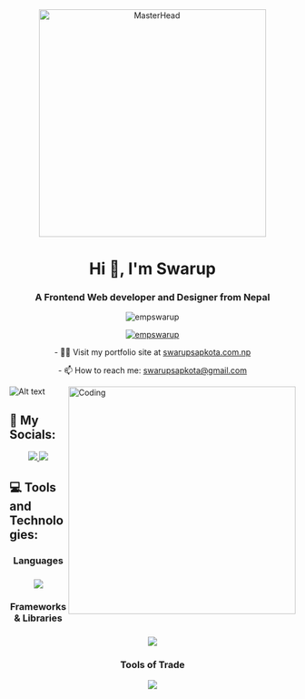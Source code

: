 <div align="center">
  <img style="max-width:100%;" height="400" src="https://i.redd.it/bpxxqqvps4h91.gif" alt="MasterHead">
</div>

<h1 align="center">Hi 👋, I'm Swarup</h1>
<h3 align="center">A Frontend Web developer and Designer from Nepal</h3>
<p align="center"> <img src="https://komarev.com/ghpvc/?username=empswarup&label=Profile%20views&color=0e75b6&style=flat" alt="empswarup" /> </p>

<p align="center"> <a href="https://twitter.com/empswarup" target="blank"><img src="https://img.shields.io/twitter/follow/empswarup?logo=twitter&style=for-the-badge" alt="empswarup" /></a> </p>

<p align="center">- 👨‍💻 Visit my portfolio site at <a href="https://www.swarupsapkota.com.np/" target="blank">swarupsapkota.com.np</a> </p>

<p align="center">- 📫 How to reach me: <a href="mailto:someone@example.com">swarupsapkota@gmail.com</a> </p>
<img align="right" alt="Coding" width="400" src="https://camo.githubusercontent.com/c1dcb74cc1c1835b1d716f5051499a2814c683c806b15f04b0eba492863703e9/68747470733a2f2f63646e2e6472696262626c652e636f6d2f75736572732f3733303730332f73637265656e73686f74732f363538313234332f6176656e746f2e676966">



![Alt text](https://spotify-recently-played-readme.vercel.app/api?user=empswarup&unique={true|1|on|yes})

## 🙌 My Socials:

<div align="center">

 <a href="https://www.linkedin.com/in/swarupsapkota/" target="_blank">
    <img src="https://skillicons.dev/icons?i=linkedin" />
  </a>
 <a href="https://twitter.com/EmpSwarup" target="_blank">
    <img src="https://skillicons.dev/icons?i=twitter" />
  </a>
</div>

## 💻 Tools and Technologies:

<div align="center">
  <h3>Languages<h3/>

  <a href="https://skillicons.dev">
    <img src="https://skillicons.dev/icons?i=python,java,cpp,c,html,css,javascript,matlab&perline=4" />
  </a>

  <h3>Frameworks & Libraries<h3/>

  <a href="https://skillicons.dev">
    <img src="https://skillicons.dev/icons?i=react,next,django,express,tailwind,nodejs,firebase,vite,&perline=4" />
  </a>

  <h3>Tools of Trade </h3>

  <a href="https://skillicons.dev">
    <img src="https://skillicons.dev/icons?i=git,mongodb,ps,vscode,vercel,&perline=5" />
  </a>
</div>


